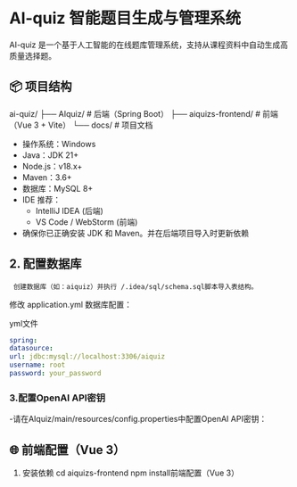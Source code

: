 # AI-quiz 智能题目生成与管理系统

AI-quiz 是一个基于人工智能的在线题库管理系统，支持从课程资料中自动生成高质量选择题。

## 📦 项目结构
ai-quiz/
├── AIquiz/ # 后端（Spring Boot）
├── aiquizs-frontend/ # 前端（Vue 3 + Vite）
└── docs/ # 项目文档
- 操作系统：Windows 
- Java：JDK 21+
- Node.js：v18.x+
- Maven：3.6+
- 数据库：MySQL 8+
- IDE 推荐：
    - IntelliJ IDEA (后端)
    - VS Code / WebStorm (前端)
- 确保你已正确安装 JDK 和 Maven。并在后端项目导入时更新依赖

## 2. 配置数据库

     创建数据库（如：aiquiz）并执行 /.idea/sql/schema.sql脚本导入表结构。
修改 application.yml 数据库配置：

yml文件
```yml
spring:
datasource:
url: jdbc:mysql://localhost:3306/aiquiz
username: root
password: your_password
```

### 3.配置OpenAI API密钥

-请在AIquiz/main/resources/config.properties中配置OpenAI API密钥：

## 🌐 前端配置（Vue 3）
1. 安装依赖
   cd aiquizs-frontend
   npm install前端配置（Vue 3）

